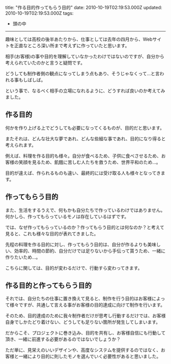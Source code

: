 title: "作る目的作ってもらう目的"
date: 2010-10-19T02:19:53.000Z
updated: 2010-10-19T02:19:53.000Z
tags: 
  - 頭の中
---


趣味としては高校の後半あたりから、仕事としては去年の四月から、Webサイトを正直なところ深い所まで考えずに作っていたと思います。

相手(お客様)の事や目的を理解していなかったわけではないのですが、自分から考えられていたのかと言うと疑問です。

どうしても制作者側の観点になってしまう点もあり、そうじゃなくって…と言われる事もしばしば。

という事で、なるべく相手の立場になれるように、どうすれば良いのか考えてみました。


## 作る目的

何かを作り上げる上でどうしても必要になってくるものが、目的だと思います。

またそれは、どんな壮大な夢であれ、どんな些細な事であれ、目的になり得ると考えられます。

例えば、料理を作る目的も様々。自分が食べるため、子供に食べさせるため、お客様の笑顔を見るため、飢餓に苦しむ人たちを救うため、世界平和のため…。

目的が違えば、作られるものも違い、最終的には受け取る人も様々となってきます。


## 作ってもらう目的

また、生活をするうえで、何もかも自分たちで作っているわけではありません。何かしら、作ってもらっているモノは存在しているはずです。

では、なぜ作ってもらっているのか？作ってもらう目的とは何なのか？と考えて見ると、これも様々な目的が表れてきました。

先程の料理を作る目的に対し、作ってもらう目的は、自分が作るよりも美味しい、効率的、時間の節約、自分だけでは足りないから手伝って貰うため、一緒に作りたいため…。

こちらに関しては、目的が変わるだけで、行動すら変わってきます。


## 作る目的と作ってもらう目的

それでは、自分たちの仕事に置き換えて見ると、制作を行う目的はお客様によって様々ですが、共通して言える事がお客様の目的達成に向けて制作を行います。

そのため、目的達成のために我々制作者だけが思考し行動するだけでは、お客様自身でしかたどり着けない、どうしても足りない箇所が発生してしまいます。

だからこそ、プロジェクトに巻き込み、目的を共有し、お客様自信にも行動して頂き、一緒に前進する必要があるのではないでしょうか？

ただ単に、見栄えのいいデザインや、高度なシステムを提供するのではなく、お客様と一緒により目的に則したモノを選んでいく必要性があると思いました。


